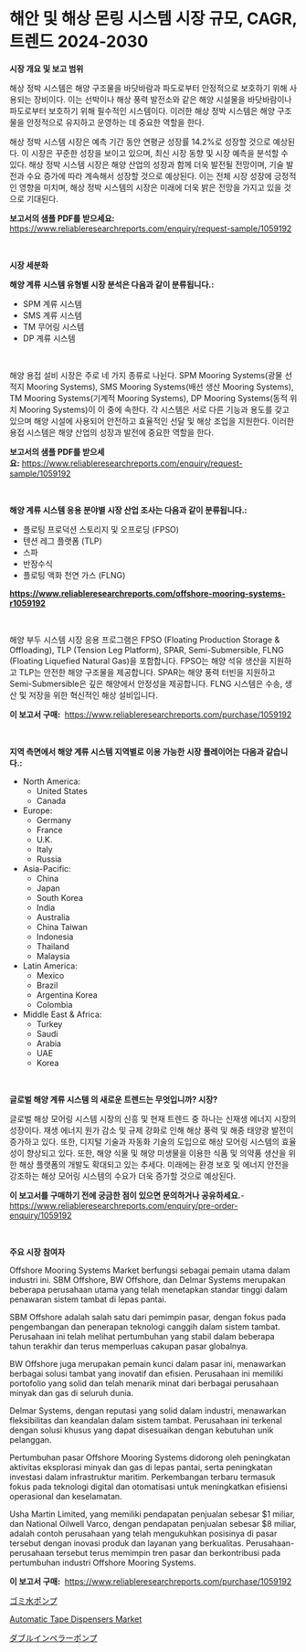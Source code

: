 <p><h1>해안 및 해상 몬링 시스템 시장 규모, CAGR, 트렌드 2024-2030</h1></p><p><strong>시장 개요 및 보고 범위</strong></p>
<p><p>해상 정박 시스템은 해양 구조물을 바닷바람과 파도로부터 안정적으로 보호하기 위해 사용되는 장비이다. 이는 선박이나 해상 풍력 발전소와 같은 해양 시설물을 바닷바람이나 파도로부터 보호하기 위해 필수적인 시스템이다. 이러한 해상 정박 시스템은 해양 구조물을 안정적으로 유지하고 운영하는 데 중요한 역할을 한다.</p><p>해상 정박 시스템 시장은 예측 기간 동안 연평균 성장률 14.2%로 성장할 것으로 예상된다. 이 시장은 꾸준한 성장을 보이고 있으며, 최신 시장 동향 및 시장 예측을 분석할 수 있다. 해상 정박 시스템 시장은 해양 산업의 성장과 함께 더욱 발전될 전망이며, 기술 발전과 수요 증가에 따라 계속해서 성장할 것으로 예상된다. 이는 전체 시장 성장에 긍정적인 영향을 미치며, 해상 정박 시스템의 시장은 미래에 더욱 밝은 전망을 가지고 있을 것으로 기대된다.</p></p>
<p><strong>보고서의 샘플 PDF를 받으세요:</strong> <a href="https://www.reliableresearchreports.com/enquiry/request-sample/1059192">https://www.reliableresearchreports.com/enquiry/request-sample/1059192</a></p>
<p>&nbsp;</p>
<p><strong>시장 세분화</strong></p>
<p><strong>해양 계류 시스템 유형별 시장 분석은 다음과 같이 분류됩니다.:</strong></p>
<p><ul><li>SPM 계류 시스템</li><li>SMS 계류 시스템</li><li>TM 무어링 시스템</li><li>DP 계류 시스템</li></ul></p>
<p>&nbsp;</p>
<p><p>해양 용접 설비 시장은 주로 네 가지 종류로 나뉜다. SPM Mooring Systems(광물 선적지 Mooring Systems), SMS Mooring Systems(배선 생산 Mooring Systems), TM Mooring Systems(기계적 Mooring Systems), DP Mooring Systems(동적 위치 Mooring Systems)이 이 중에 속한다. 각 시스템은 서로 다른 기능과 용도를 갖고 있으며 해양 시설에 사용되어 안전하고 효율적인 선달 및 해상 조업을 지원한다. 이러한 용접 시스템은 해양 산업의 성장과 발전에 중요한 역할을 한다.</p></p>
<p><strong>보고서의 샘플 PDF를 받으세요:</strong>&nbsp;<a href="https://www.reliableresearchreports.com/enquiry/request-sample/1059192">https://www.reliableresearchreports.com/enquiry/request-sample/1059192</a></p>
<p>&nbsp;</p>
<p><strong> 해양 계류 시스템 응용 분야별 시장 산업 조사는 다음과 같이 분류됩니다.:</strong></p>
<p><ul><li>플로팅 프로덕션 스토리지 및 오프로딩 (FPSO)</li><li>텐션 레그 플랫폼 (TLP)</li><li>스파</li><li>반잠수식</li><li>플로팅 액화 천연 가스 (FLNG)</li></ul></p>
<p><strong><a href="https://www.reliableresearchreports.com/offshore-mooring-systems-r1059192">https://www.reliableresearchreports.com/offshore-mooring-systems-r1059192</a></strong></p>
<p>&nbsp;</p>
<p><p>해양 부두 시스템 시장 응용 프로그램은 FPSO (Floating Production Storage & Offloading), TLP (Tension Leg Platform), SPAR, Semi-Submersible, FLNG (Floating Liquefied Natural Gas)을 포함합니다. FPSO는 해양 석유 생산을 지원하고 TLP는 안전한 해양 구조물을 제공합니다. SPAR는 해양 풍력 터빈을 지원하고 Semi-Submersible은 깊은 해양에서 안정성을 제공합니다. FLNG 시스템은 수송, 생산 및 저장을 위한 혁신적인 해상 설비입니다.</p></p>
<p><strong>이 보고서 구매:</strong>&nbsp; <a href="https://www.reliableresearchreports.com/purchase/1059192">https://www.reliableresearchreports.com/purchase/1059192</a></p>
<p>&nbsp;</p>
<p><strong>지역 측면에서 해양 계류 시스템 지역별로 이용 가능한 시장 플레이어는 다음과 같습니다.:</strong></p>
<p><ul>
    <li>
        North America:
        <ul>
            <li>United States</li>
            <li>Canada</li>
        </ul>
    </li>
    <li>
        Europe:
        <ul>
            <li>Germany</li>
            <li>France</li>
            <li>U.K.</li>
            <li>Italy</li>
            <li>Russia</li>
        </ul>
    </li>
    <li>
        Asia-Pacific:
        <ul>
            <li>China</li>
            <li>Japan</li>
            <li>South Korea</li>
            <li>India</li>
            <li>Australia</li>
            <li>China Taiwan</li>
            <li>Indonesia</li>
            <li>Thailand</li>
            <li>Malaysia</li>
        </ul>
    </li>
    <li>
        Latin America:
        <ul>
            <li>Mexico</li>
            <li>Brazil</li>
            <li>Argentina Korea</li>
            <li>Colombia</li>
        </ul>
    </li>
    <li>
        Middle East & Africa:
        <ul>
            <li>Turkey</li>
            <li>Saudi</li>
            <li>Arabia</li>
            <li>UAE</li>
            <li>Korea</li>
        </ul>
    </li>
    </ul></p>
<p>&nbsp;</p>
<p><strong>글로벌 해양 계류 시스템 의 새로운 트렌드는 무엇입니까? 시장?</strong></p>
<p><p>글로벌 해상 모어링 시스템 시장의 신흥 및 현재 트렌드 중 하나는 신재생 에너지 시장의 성장이다. 재생 에너지 원가 감소 및 규제 강화로 인해 해상 풍력 및 해중 태양광 발전이 증가하고 있다. 또한, 디지털 기술과 자동화 기술의 도입으로 해상 모어링 시스템의 효율성이 향상되고 있다. 또한, 해양 식물 및 해양 미생물을 이용한 식품 및 의약품 생산을 위한 해상 플랫폼의 개발도 확대되고 있는 추세다. 미래에는 환경 보호 및 에너지 안전을 강조하는 해상 모어링 시스템의 수요가 더욱 증가할 것으로 예상된다.</p></p>
<p><strong>이 보고서를 구매하기 전에 궁금한 점이 있으면 문의하거나 공유하세요.</strong>- <a href="https://www.reliableresearchreports.com/enquiry/pre-order-enquiry/1059192">https://www.reliableresearchreports.com/enquiry/pre-order-enquiry/1059192</a></p>
<p>&nbsp;</p>
<p><strong>주요 시장 참여자</strong></p>
<p><p>Offshore Mooring Systems Market berfungsi sebagai pemain utama dalam industri ini. SBM Offshore, BW Offshore, dan Delmar Systems merupakan beberapa perusahaan utama yang telah menetapkan standar tinggi dalam penawaran sistem tambat di lepas pantai.</p><p>SBM Offshore adalah salah satu dari pemimpin pasar, dengan fokus pada pengembangan dan penerapan teknologi canggih dalam sistem tambat. Perusahaan ini telah melihat pertumbuhan yang stabil dalam beberapa tahun terakhir dan terus memperluas cakupan pasar globalnya.</p><p>BW Offshore juga merupakan pemain kunci dalam pasar ini, menawarkan berbagai solusi tambat yang inovatif dan efisien. Perusahaan ini memiliki portofolio yang solid dan telah menarik minat dari berbagai perusahaan minyak dan gas di seluruh dunia.</p><p>Delmar Systems, dengan reputasi yang solid dalam industri, menawarkan fleksibilitas dan keandalan dalam sistem tambat. Perusahaan ini terkenal dengan solusi khusus yang dapat disesuaikan dengan kebutuhan unik pelanggan.</p><p>Pertumbuhan pasar Offshore Mooring Systems didorong oleh peningkatan aktivitas eksplorasi minyak dan gas di lepas pantai, serta peningkatan investasi dalam infrastruktur maritim. Perkembangan terbaru termasuk fokus pada teknologi digital dan otomatisasi untuk meningkatkan efisiensi operasional dan keselamatan.</p><p>Usha Martin Limited, yang memiliki pendapatan penjualan sebesar $1 miliar, dan National Oilwell Varco, dengan pendapatan penjualan sebesar $8 miliar, adalah contoh perusahaan yang telah mengukuhkan posisinya di pasar tersebut dengan inovasi produk dan layanan yang berkualitas. Perusahaan-perusahaan tersebut terus memimpin tren pasar dan berkontribusi pada pertumbuhan industri Offshore Mooring Systems.</p></p>
<p><strong>이 보고서 구매:</strong>&nbsp;&nbsp;<a href="https://www.reliableresearchreports.com/purchase/1059192">https://www.reliableresearchreports.com/purchase/1059192</a></p>
<p><p><a href="https://github.com/RodHoppe07/Market-Research-Report-List-1/blob/main/721675129481.md">ゴミ水ポンプ</a></p><p><a href="https://github.com/mbisetmhermsr/Market-Research-Report-List-2/blob/main/automatic-tape-dispensers-market.md">Automatic Tape Dispensers Market</a></p><p><a href="https://github.com/laurenreichert/Market-Research-Report-List-1/blob/main/403704129480.md">ダブルインペラーポンプ</a></p></p>